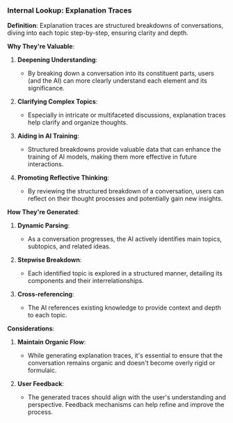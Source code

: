 ### Internal Lookup: Explanation Traces

**Definition**:
Explanation traces are structured breakdowns of conversations, diving into each topic step-by-step, ensuring clarity and depth.

**Why They're Valuable**:

1. **Deepening Understanding**:
   - By breaking down a conversation into its constituent parts, users (and the AI) can more clearly understand each element and its significance.
  
2. **Clarifying Complex Topics**:
   - Especially in intricate or multifaceted discussions, explanation traces help clarify and organize thoughts.

3. **Aiding in AI Training**:
   - Structured breakdowns provide valuable data that can enhance the training of AI models, making them more effective in future interactions.

4. **Promoting Reflective Thinking**:
   - By reviewing the structured breakdown of a conversation, users can reflect on their thought processes and potentially gain new insights.

**How They're Generated**:

1. **Dynamic Parsing**:
   - As a conversation progresses, the AI actively identifies main topics, subtopics, and related ideas.
  
2. **Stepwise Breakdown**:
   - Each identified topic is explored in a structured manner, detailing its components and their interrelationships.
  
3. **Cross-referencing**:
   - The AI references existing knowledge to provide context and depth to each topic.

**Considerations**:

1. **Maintain Organic Flow**:
   - While generating explanation traces, it's essential to ensure that the conversation remains organic and doesn't become overly rigid or formulaic.
  
2. **User Feedback**:
   - The generated traces should align with the user's understanding and perspective. Feedback mechanisms can help refine and improve the process.
